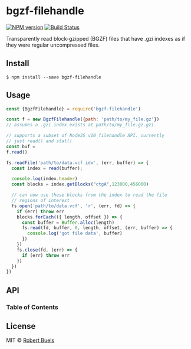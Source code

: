 # bgzf-filehandle

[![NPM version](https://img.shields.io/npm/v/bgzf-filehandle.svg?style=flat-square)](https://npmjs.org/package/bgzf-filehandle)
[![Build Status](https://img.shields.io/travis/gmod/bgzf-filehandle/master.svg?style=flat-square)](https://travis-ci.org/gmod/bgzf-filehandle) 

Transparently read block-gzipped (BGZF) files that have .gzi indexes as if they were regular uncompressed files.

## Install

    $ npm install --save bgzf-filehandle

## Usage

```js
const {BgzfFilehandle} = require('bgzf-filehandle')

const f = new BgzfFilehandle({path: 'path/to/my_file.gz'})
// assumes a .gzi index exists at path/to/my_file.gz.gzi

// supports a subset of NodeJS v10 filehandle API. currently
// just read() and stat()
const buf = 
f.read()

fs.readFile('path/to/data.vcf.idx', (err, buffer) => {
  const index = read(buffer);

  console.log(index.header)
  const blocks = index.getBlocks("ctgA",123000,456000)

  // can now use these blocks from the index to read the file
  // regions of interest
  fs.open('path/to/data.vcf', 'r', (err, fd) => {
    if (err) throw err
    blocks.forEach(({ length, offset }) => {
      const buffer = Buffer.alloc(length)
      fs.read(fd, buffer, 0, length, offset, (err, buffer) => {
        console.log('got file data', buffer)
      })
    })
    fs.close(fd, (err) => {
      if (err) throw err
    })
  })
})
```

## API

<!-- Generated by documentation.js. Update this documentation by updating the source code. -->

### Table of Contents

## License

MIT © [Robert Buels](https://github.com/rbuels)
